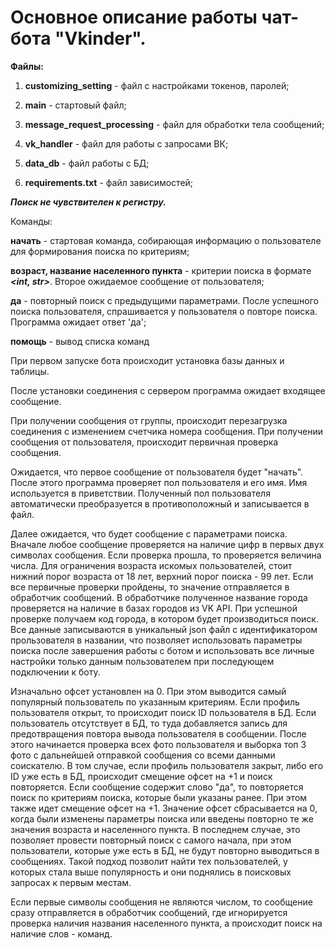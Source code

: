 # Основное описание работы чат-бота "Vkinder". 

**Файлы:**

1. **customizing_setting** - файл с настройками токенов, паролей;

2. **main** - стартовый файл;

3. **message_request_processing** - файл для обработки тела сообщений;

4. **vk_handler** - файл для работы с запросами ВК;

5. **data_db** - файл работы с БД;

6. **requirements.txt** - файл зависимостей;



**_Поиск не чувствителен к регистру._**



Команды:

**начать** - стартовая команда, собирающая информацию о пользователе для формирования поиска по критериям;

**возраст, название населенного пункта** - критерии поиска в формате **_<int, str>_**. Второе ожидаемое сообщение от
                                         пользователя;
                                         
**да** - повторный поиск с предыдущими параметрами. После успешного поиска пользователя, спрашивается у пользователя о
       повторе поиска. Программа ожидает ответ 'да';
       
**помощь** - вывод списка команд



При первом запуске бота происходит установка базы данных и таблицы.

После установки соединения с сервером программа ожидает входящее сообщение.

При получении сообщения от группы, происходит перезагрузка соединения с изменением счетчика номера сообщения.
При получении сообщения от пользователя, происходит первичная проверка сообщения.

Ожидается, что первое сообщение от пользователя будет "начать".
После этого программа проверяет пол пользователя и его имя. Имя используется в приветствии.
Полученный пол пользователя автоматически преобразуется в противоположный и записывается в файл.

Далее ожидается, что будет сообщение с параметрами поиска.
Вначале любое сообщение проверяется на наличие цифр в первых двух символах сообщения.
Если проверка прошла, то проверяется величина числа. Для ограничения возраста искомых пользователей, стоит нижний
порог возраста от 18 лет, верхний порог поиска - 99 лет.
Если все первичные проверки пройдены, то значение отправляется в обработчик сообщений.
    В обработчике полученное название города проверяется на наличие в базах городов из VK API. При успешной проверке
получаем код города, в котором будет производиться поиск.
    Все данные записываются в уникальный json файл с идентификатором прользователя в названии, что позволяет использовать параметры поиска после завершения работы с ботом и использовать все личные настройки только данным пользователем при последующем подключении к боту.

Изначально офсет установлен на 0. При этом выводится самый популярный пользователь по указанным критериям.
Если профиль пользователя открыт, то происходит поиск ID пользователя в БД. Если пользователь отсутствует в БД, то
туда добавляется запись для предотвращения повтора вывода пользователя в сообщении. После этого начинается проверка всех фото пользователя и выборка топ 3 фото с дальнейшей
отправкой сообщения со всеми данными соискателю.
    В том случае, если профиль пользователя закрыт, либо его ID уже есть в БД, происходит смещение офсет на +1 и поиск
повторяется.
    Если сообщение содержит слово "да", то повторяется поиск по критериям поиска, которые были указаны ранее. При этом
также идет смещение офсет на +1.
    Значение офсет сбрасывается на 0, когда были изменены параметры поиска или введены повторно те же значения возраста
и населенного пункта. В последнем случае, это позволяет провести повторный поиск с самого начала, при этом пользователи,
которые уже есть в БД, не будут повторно выводиться в сообщениях. Такой подход позволит найти тех
пользователей, у которых стала выше популярность и они поднялись в поисковых запросах к первым местам.

Если первые символы сообщения не являются числом, то сообщение сразу отправляется в обработчик сообщений, где
игнорируется проверка наличия названия населенного пункта, а происходит поиск на наличие слов - команд.

